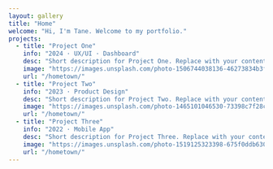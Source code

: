 ```yaml
---
layout: gallery
title: "Home"
welcome: "Hi, I'm Tane. Welcome to my portfolio."
projects:
  - title: "Project One"
    info: "2024 · UX/UI · Dashboard"
    desc: "Short description for Project One. Replace with your content."
    image: "https://images.unsplash.com/photo-1506744038136-46273834b3fb?auto=format&fit=crop&w=900&q=80"
    url: "/hometown/"
  - title: "Project Two"
    info: "2023 · Product Design"
    desc: "Short description for Project Two. Replace with your content."
    image: "https://images.unsplash.com/photo-1465101046530-73398c7f28ca?auto=format&fit=crop&w=900&q=80"
    url: "/hometown/"
  - title: "Project Three"
    info: "2022 · Mobile App"
    desc: "Short description for Project Three. Replace with your content."
    image: "https://images.unsplash.com/photo-1519125323398-675f0ddb6308?auto=format&fit=crop&w=900&q=80"
    url: "/hometown/"
---
```

